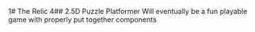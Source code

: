 1# The Relic
4## 2.5D Puzzle Platformer
 Will eventually be a fun playable game with properly put together components